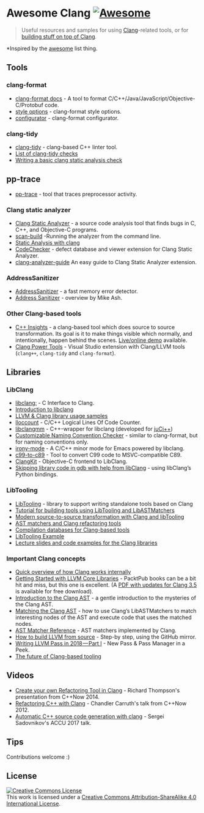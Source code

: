 # Awesome Clang [![Awesome](https://cdn.rawgit.com/sindresorhus/awesome/d7305f38d29fed78fa85652e3a63e154dd8e8829/media/badge.svg)](https://github.com/sindresorhus/awesome)

> Useful resources and samples for using [Clang](http://clang.llvm.org/)-related tools, or for [building stuff on top of Clang](http://clang.llvm.org/docs/Tooling.html).

*Inspired by the [awesome](https://github.com/sindresorhus/awesome) list thing.

## Tools

### clang-format

- [clang-format docs](https://clang.llvm.org/docs/ClangFormat.html) - A tool to format C/C++/Java/JavaScript/Objective-C/Protobuf code.
- [style options](https://clang.llvm.org/docs/ClangFormatStyleOptions.html) - clang-format style options.
- [configurator](https://zed0.co.uk/clang-format-configurator/) -  clang-format configurator.

### clang-tidy

- [clang-tidy](https://clang.llvm.org/extra/clang-tidy/) - clang-based C++ linter tool.
- [List of clang-tidy checks](https://clang.llvm.org/extra/clang-tidy/checks/list.html)
- [Writing a basic clang static analysis check](https://bbannier.github.io/blog/2015/05/02/Writing-a-basic-clang-static-analysis-check.html)

## pp-trace

- [pp-trace](https://clang.llvm.org/extra/pp-trace.html) - tool that traces preprocessor activity.

### Clang static analyzer

- [Clang Static Analyzer](https://clang-analyzer.llvm.org/index.html) - a source code analysis tool that finds bugs in C, C++, and Objective-C programs.
- [scan-build](https://clang-analyzer.llvm.org/scan-build.html) -Running the analyzer from the command line.
- [Static Analysis with clang](https://btorpey.github.io/blog/2015/04/27/static-analysis-with-clang/)
- [CodeChecker](https://github.com/Ericsson/codechecker) - defect database and viewer extension for Clang Static Analyzer.
- [clang-analyzer-guide](https://github.com/haoNoQ/clang-analyzer-guide) An easy guide to Clang Static Analyzer extension.

### AddressSanitizer

- [AddressSanitizer](https://clang.llvm.org/docs/AddressSanitizer.html) - a fast memory error detector.
- [Address Sanitizer](https://www.mikeash.com/pyblog/friday-qa-2015-07-03-address-sanitizer.html) - overview by Mike Ash.

### Other Clang-based tools

- [C++ Insights](https://github.com/andreasfertig/cppinsights) - a clang-based tool which does source to source transformation. Its goal is it to make things visible which normally, and intentionally, happen behind the scenes. [Live/online demo](https://cppinsights.io/) available.
- [Clang Power Tools](https://github.com/Caphyon/clang-power-tools) - Visual Studio extension with Clang/LLVM tools (`clang++`, `clang-tidy` and `clang-format`).

## Libraries

### LibClang

- [libclang:](https://clang.llvm.org/doxygen/group__CINDEX.html) -  C Interface to Clang.
- [Introduction to libclang](https://www.mikeash.com/pyblog/friday-qa-2014-01-24-introduction-to-libclang.html)
- [LLVM & Clang library usage samples](https://github.com/eliben/llvm-clang-samples)
- [lloccount](https://github.com/neolynx/lloccount) - C/C++ Logical Lines Of Code Counter.
- [libclangmm](https://github.com/cppit/libclangmm) - C++-wrapper for libclang (developed for [juCi++](https://github.com/cppit/jucipp))
- [Customizable Naming Convention Checker](https://github.com/mapbox/cncc/) - similar to clang-format, but for naming conventions only.
- [irony-mode](https://github.com/Sarcasm/irony-mode) - A C/C++ minor mode for Emacs powered by libclang.
- [c99-to-c89](https://github.com/libav/c99-to-c89/) - Tool to convert C99 code to MSVC-compatible C89.
- [ClangKit](https://github.com/macmade/ClangKit) - Objective-C frontend to LibClang.
- [Skipping library code in gdb with help from libClang](https://jefftrull.github.io/c++/gdb/python/libclang/llvm/2018/04/30/stepping-with-libclang.html) - using libClang’s Python bindings.

### LibTooling

- [LibTooling](https://clang.llvm.org/docs/LibTooling.html) - library to support writing standalone tools based on Clang
- [Tutorial for building tools using LibTooling and LibASTMatchers](https://clang.llvm.org/docs/LibASTMatchersTutorial.html)
- [Modern source-to-source transformation with Clang and libTooling](https://eli.thegreenplace.net/2014/05/01/modern-source-to-source-transformation-with-clang-and-libtooling)
- [AST matchers and Clang refactoring tools](https://eli.thegreenplace.net/2014/07/29/ast-matchers-and-clang-refactoring-tools)
- [Compilation databases for Clang-based tools](https://eli.thegreenplace.net/2014/05/21/compilation-databases-for-clang-based-tools)
- [LibTooling Example](https://kevinaboos.wordpress.com/2013/07/23/clang-tutorial-part-ii-libtooling-example/)
- [Lecture slides and code examples for the Clang libraries](https://github.com/mdadams/clang_libraries_companion)

### Important Clang concepts

- [Quick overview of how Clang works internally](http://cppdepend.com/blog/?p=321)
- [Getting Started with LLVM Core Libraries](https://www.packtpub.com/application-development/getting-started-llvm-core-libraries) - PacktPub books can be a bit hit and miss, but this one is excellent. (A [PDF with updates for Clang 3.5](https://www.packtpub.com/sites/default/files/downloads/6924OS_Appendix.pdf) is available for free download).
- [Introduction to the Clang AST](https://clang.llvm.org/docs/IntroductionToTheClangAST.html) - a gentle introduction to the mysteries of the Clang AST.
- [Matching the Clang AST](https://clang.llvm.org/docs/LibASTMatchers.html) - how to use Clang’s LibASTMatchers to match interesting nodes of the AST and execute code that uses the matched nodes.
- [AST Matcher Reference](https://clang.llvm.org/docs/LibASTMatchersReference.html) - AST matchers implemented by Clang.
- [How to build LLVM from source](https://quuxplusone.github.io/blog/2018/04/16/building-llvm-from-source/) - Step-by step, using the GitHub mirror.
- [Writing LLVM Pass in 2018 — Part I](https://medium.com/@mshockwave/writing-llvm-pass-in-2018-part-i-531c700e85eb) - New Pass & Pass Manager in a Peek.
- [The future of Clang-based tooling](https://blog.trailofbits.com/2023/07/28/the-future-of-clang-based-tooling/)

## Videos

- [Create your own Refactoring Tool in Clang](https://www.youtube.com/watch?v=8PndHo7jjHk) - Richard Thompson's presentation from C++Now 2014.
- [Refactoring C++ with Clang](https://www.youtube.com/watch?v=yuIOGfcOH0k) - Chandler Carruth's talk from C++Now 2012.
- [Automatic C++ source code generation with clang](https://www.youtube.com/watch?v=aPTyatTI42k) - Sergei Sadovnikov's ACCU 2017 talk.

## Tips

Contributions welcome :)

## License

<a rel="license" href="https://creativecommons.org/licenses/by-sa/4.0/"><img alt="Creative Commons License" style="border-width:0" src="https://i.creativecommons.org/l/by-sa/4.0/88x31.png" /></a><br />This work is licensed under a <a rel="license" href="https://creativecommons.org/licenses/by-sa/4.0/">Creative Commons Attribution-ShareAlike 4.0 International License</a>.
